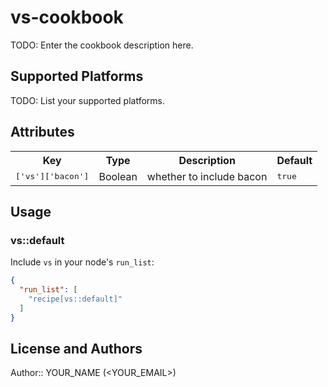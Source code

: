 # vs-cookbook

TODO: Enter the cookbook description here.

## Supported Platforms

TODO: List your supported platforms.

## Attributes

<table>
  <tr>
    <th>Key</th>
    <th>Type</th>
    <th>Description</th>
    <th>Default</th>
  </tr>
  <tr>
    <td><tt>['vs']['bacon']</tt></td>
    <td>Boolean</td>
    <td>whether to include bacon</td>
    <td><tt>true</tt></td>
  </tr>
</table>

## Usage

### vs::default

Include `vs` in your node's `run_list`:

```json
{
  "run_list": [
    "recipe[vs::default]"
  ]
}
```

## License and Authors

Author:: YOUR_NAME (<YOUR_EMAIL>)

